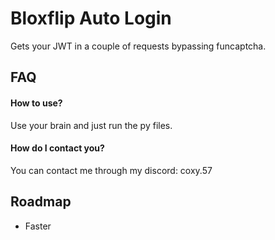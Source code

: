 
# Bloxflip Auto Login

Gets your JWT in a couple of requests bypassing funcaptcha.


## FAQ

#### How to use?

Use your brain and just run the py files.

#### How do I contact you?

You can contact me through my discord: coxy.57
## Roadmap

- Faster


